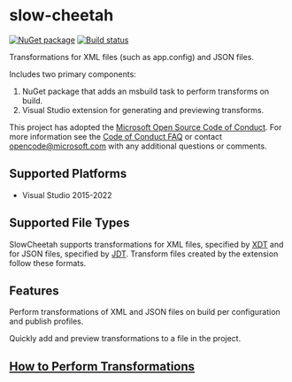 # slow-cheetah
[![NuGet package](https://img.shields.io/nuget/v/Microsoft.VisualStudio.SlowCheetah.svg)](https://nuget.org/packages/Microsoft.VisualStudio.SlowCheetah)
[![Build status](https://ci.appveyor.com/api/projects/status/qqvu367widkayo05/branch/master?svg=true)](https://ci.appveyor.com/project/jviau/slow-cheetah/branch/master)

Transformations for XML files (such as app.config) and JSON files.

Includes two primary components:
1. NuGet package that adds an msbuild task to perform transforms on build.
2. Visual Studio extension for generating and previewing transforms.

This project has adopted the [Microsoft Open Source Code of
Conduct](https://opensource.microsoft.com/codeofconduct/).
For more information see the [Code of Conduct
FAQ](https://opensource.microsoft.com/codeofconduct/faq/) or
contact [opencode@microsoft.com](mailto:opencode@microsoft.com)
with any additional questions or comments.

## Supported Platforms
* Visual Studio 2015-2022

## Supported File Types

SlowCheetah supports transformations for XML files, specified by [XDT](https://msdn.microsoft.com/en-us/library/dd465326(v=vs.110).aspx) and for JSON files, specified by [JDT](https://github.com/Microsoft/json-document-transforms). Transform files created by the extension follow these formats.

## Features

Perform transformations of XML and JSON files on build per configuration and publish profiles.

Quickly add and preview transformations to a file in the project. 

## [How to Perform Transformations](doc/transforming_files.md)
